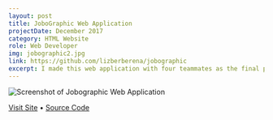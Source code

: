 ```yaml
---
layout: post
title: JoboGraphic Web Application
projectDate: December 2017
category: HTML Website
role: Web Developer
img: jobographic2.jpg
link: https://github.com/lizberberena/jobographic
excerpt: I made this web application with four teammates as the final project for our Advanced Web Design Technologies course. Use it to discover and get directions to jobs and companies. It uses four APIs, Javascript, jQuery, AJAX, and PHP. My responsibilities included the Google Maps Embed API, the Github Jobs API, styling, and debugging.
---
```


<img src="https://lizberberena.com/img/jobographic2.jpg" class="img-fluid" alt="Screenshot of Jobographic Web Application">

<p class="caption"><a href="http://jobographic.lizberberena.com" target="_blank">Visit Site</a> • <a href="https://github.com/lizberberena/jobographic" target="_blank">Source Code</a></p>
